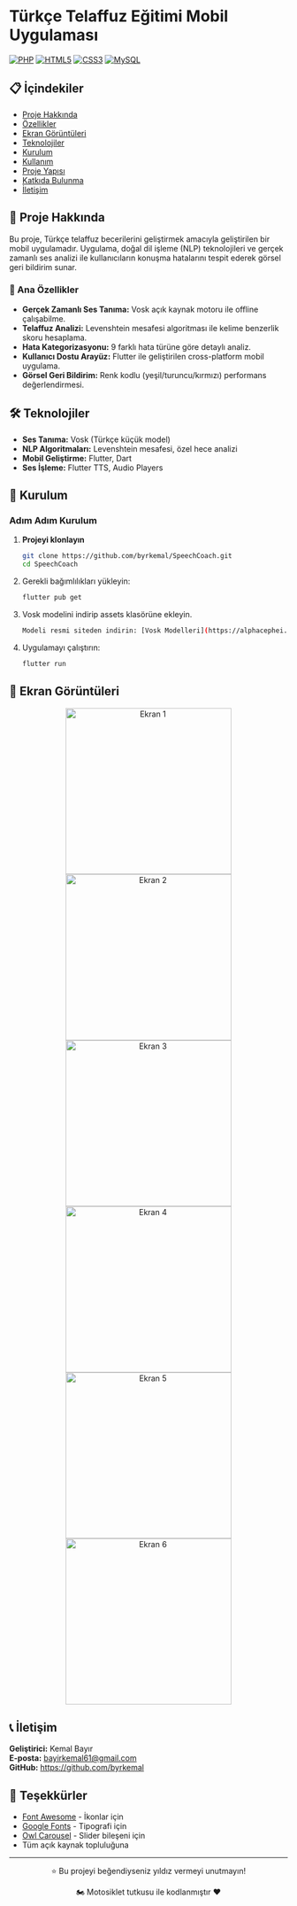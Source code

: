 # Türkçe Telaffuz Eğitimi Mobil Uygulaması
[![PHP](https://img.shields.io/badge/PHP-8.0+-777BB4?style=for-the-badge&logo=php&logoColor=white)](https://php.net/)
[![HTML5](https://img.shields.io/badge/HTML5-E34F26?style=for-the-badge&logo=html5&logoColor=white)](https://developer.mozilla.org/en-US/docs/Web/HTML)
[![CSS3](https://img.shields.io/badge/CSS3-1572B6?style=for-the-badge&logo=css3&logoColor=white)](https://developer.mozilla.org/en-US/docs/Web/CSS)
[![MySQL](https://img.shields.io/badge/MySQL-4479A1?style=for-the-badge&logo=mysql&logoColor=white)](https://www.mysql.com/)

## 📋 İçindekiler

- [Proje Hakkında](#-proje-hakkında)
- [Özellikler](#-özellikler)
- [Ekran Görüntüleri](#-ekran-görüntüleri)
- [Teknolojiler](#-teknolojiler)
- [Kurulum](#-kurulum)
- [Kullanım](#-kullanım)
- [Proje Yapısı](#-proje-yapısı)
- [Katkıda Bulunma](#-katkıda-bulunma)
- [İletişim](#-iletişim)

## 🎯 Proje Hakkında

Bu proje, Türkçe telaffuz becerilerini geliştirmek amacıyla geliştirilen bir mobil uygulamadır. Uygulama, doğal dil işleme (NLP) teknolojileri ve gerçek zamanlı ses analizi ile kullanıcıların konuşma hatalarını tespit ederek görsel geri bildirim sunar.

### 🌟 Ana Özellikler

- **Gerçek Zamanlı Ses Tanıma:** Vosk açık kaynak motoru ile offline çalışabilme.
- **Telaffuz Analizi:** Levenshtein mesafesi algoritması ile kelime benzerlik skoru hesaplama.
- **Hata Kategorizasyonu:** 9 farklı hata türüne göre detaylı analiz.
- **Kullanıcı Dostu Arayüz:** Flutter ile geliştirilen cross-platform mobil uygulama.
- **Görsel Geri Bildirim:** Renk kodlu (yeşil/turuncu/kırmızı) performans değerlendirmesi.

## 🛠️ Teknolojiler

- **Ses Tanıma:** Vosk (Türkçe küçük model)
- **NLP Algoritmaları:** Levenshtein mesafesi, özel hece analizi
- **Mobil Geliştirme:** Flutter, Dart
- **Ses İşleme:** Flutter TTS, Audio Players

## 🚀 Kurulum
### Adım Adım Kurulum

1. **Projeyi klonlayın**
   ```bash
   git clone https://github.com/byrkemal/SpeechCoach.git
   cd SpeechCoach
   ```

2. Gerekli bağımlılıkları yükleyin:
   ```bash
   flutter pub get
   ```

3. Vosk modelini indirip assets klasörüne ekleyin.
   ```bash
   Modeli resmi siteden indirin: [Vosk Modelleri](https://alphacephei.com/vosk/models)
   

4. Uygulamayı çalıştırın:
   ```bash
   flutter run
   ```
## 📸 Ekran Görüntüleri

<div align="center">
     <img src="https://github.com/user-attachments/assets/0165216c-aa33-4f54-9c6a-ca2158f2e1cc" alt="Ekran 1" width="300"/>
     <img src="https://github.com/user-attachments/assets/8c7e5079-0c05-4215-b4a1-280df1fc0b6c" alt="Ekran 2" width="300"/>
     <img src="https://github.com/user-attachments/assets/dfd0a78a-0352-4aa6-bf6e-30e483b9b245" alt="Ekran 3" width="300"/>
     <img src="https://github.com/user-attachments/assets/7c7bcd41-fd97-4466-8510-b6b6a1c0c8ee" alt="Ekran 4" width="300"/>
     <img src="https://github.com/user-attachments/assets/34f9db4e-2069-4f33-87bb-401d6b8a4f85" alt="Ekran 5" width="300"/>
     <img src="https://github.com/user-attachments/assets/b01c1638-cbd8-4c97-8767-406adab73838" alt="Ekran 6" width="300"/>
</div>

## 📞 İletişim

**Geliştirici:** Kemal Bayır  
**E-posta:** bayirkemal61@gmail.com  
**GitHub:** https://github.com/byrkemal


## 🙏 Teşekkürler

- [Font Awesome](https://fontawesome.com/) - İkonlar için
- [Google Fonts](https://fonts.google.com/) - Tipografi için
- [Owl Carousel](https://owlcarousel2.github.io/OwlCarousel2/) - Slider bileşeni için
- Tüm açık kaynak topluluğuna

---

<div align="center">
  <p>⭐ Bu projeyi beğendiyseniz yıldız vermeyi unutmayın!</p>
  <p>🏍️ Motosiklet tutkusu ile kodlanmıştır ❤️</p>
</div>





